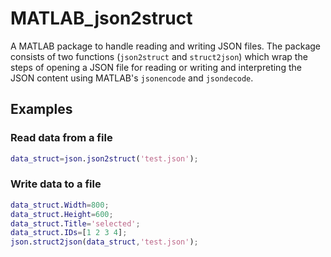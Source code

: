 # MATLAB_json2struct

A MATLAB package to handle reading and writing JSON files. The package consists of two functions (`json2struct` and `struct2json`) which wrap the steps of opening a JSON file for reading or writing and interpreting the JSON content using MATLAB's `jsonencode` and `jsondecode`.

## Examples

### Read data from a file

```MATLAB
data_struct=json.json2struct('test.json');
```

### Write data to a file

```MATLAB
data_struct.Width=800;
data_struct.Height=600;
data_struct.Title='selected';
data_struct.IDs=[1 2 3 4];
json.struct2json(data_struct,'test.json');
```
